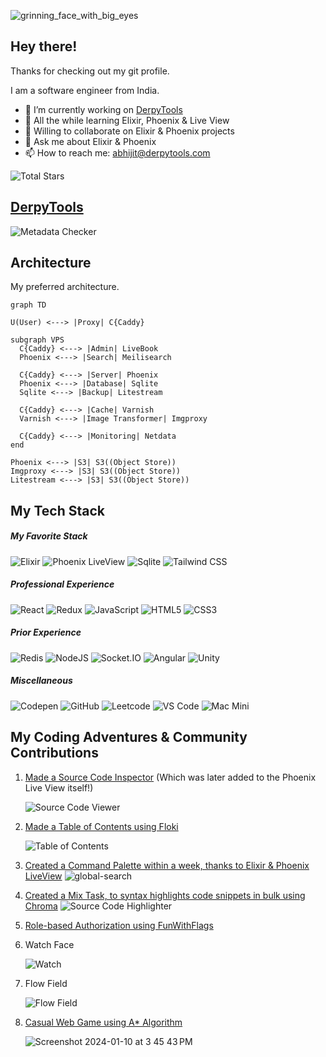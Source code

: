 ![grinning_face_with_big_eyes](https://github.com/derpycoder/derpycoder/assets/25662120/d6ed008f-029d-4e72-bd21-4801648281cf)

## Hey there!
Thanks for checking out my git profile.

I am a software engineer from India.

- 🔭 I’m currently working on [DerpyTools](https://github.com/derpycoder/derpy_tools)
- 🌱 All the while learning Elixir, Phoenix & Live View
- 👯 Willing to collaborate on Elixir & Phoenix projects
- 💬 Ask me about Elixir & Phoenix
- 📫 How to reach me: abhijit@derpytools.com

![Total Stars](https://img.shields.io/github/stars/derpycoder?style=for-the-badge)

## [DerpyTools](https://github.com/derpycoder/derpy_tools)

![Metadata Checker](https://github.com/derpycoder/derpycoder/assets/25662120/5194e6cd-aa83-4890-ac71-d5e81072a1c5)

## Architecture
My preferred architecture.

```mermaid
graph TD

U(User) <---> |Proxy| C{Caddy}

subgraph VPS
  C{Caddy} <---> |Admin| LiveBook
  Phoenix <---> |Search| Meilisearch

  C{Caddy} <---> |Server| Phoenix
  Phoenix <---> |Database| Sqlite
  Sqlite <---> |Backup| Litestream

  C{Caddy} <---> |Cache| Varnish
  Varnish <---> |Image Transformer| Imgproxy

  C{Caddy} <---> |Monitoring| Netdata
end

Phoenix <---> |S3| S3((Object Store))
Imgproxy <---> |S3| S3((Object Store))
Litestream <---> |S3| S3((Object Store))
```

## My Tech Stack

##### My Favorite Stack
![Elixir](https://img.shields.io/badge/Elixir-4B275F?style=for-the-badge&logo=elixir&logoColor=white)
![Phoenix LiveView](https://img.shields.io/badge/-Phoenix%20LiveView-orange?style=for-the-badge&logo=elixir)
![Sqlite](https://img.shields.io/badge/SQLite-07405E?style=for-the-badge&logo=sqlite&logoColor=white)
![Tailwind CSS](https://img.shields.io/badge/Tailwind_CSS-38B2AC?style=for-the-badge&logo=tailwind-css&logoColor=white)

##### Professional Experience
![React](https://img.shields.io/badge/React-20232A?style=for-the-badge&logo=react&logoColor=61DAFB)
![Redux](https://img.shields.io/badge/Redux-593D88?style=for-the-badge&logo=redux&logoColor=white)
![JavaScript](https://img.shields.io/badge/JavaScript-323330?style=for-the-badge&logo=javascript&logoColor=F7DF1E)
![HTML5](https://img.shields.io/badge/HTML5-E34F26?style=for-the-badge&logo=html5&logoColor=white)
![CSS3](https://img.shields.io/badge/CSS3-1572B6?style=for-the-badge&logo=css3&logoColor=white)

##### Prior Experience
![Redis](https://img.shields.io/badge/redis-CC0000.svg?&style=for-the-badge&logo=redis&logoColor=white)
![NodeJS](https://img.shields.io/badge/Node%20js-339933?style=for-the-badge&logo=nodedotjs&logoColor=white)
![Socket.IO](https://img.shields.io/badge/Socket.io-010101?&style=for-the-badge&logo=Socket.io&logoColor=white)
![Angular](https://img.shields.io/badge/Angular-DD0031?style=for-the-badge&logo=angular&logoColor=white)
![Unity](https://img.shields.io/badge/Unity-100000?style=for-the-badge&logo=unity&logoColor=white)

##### Miscellaneous
![Codepen](https://img.shields.io/badge/Codepen-000000?style=for-the-badge&logo=codepen&logoColor=white)
![GitHub](https://img.shields.io/badge/GitHub-100000?style=for-the-badge&logo=github&logoColor=white)
![Leetcode](https://img.shields.io/badge/-LeetCode-FFA116?style=for-the-badge&logo=LeetCode&logoColor=black)
![VS Code](https://img.shields.io/badge/VSCode-0078D4?style=for-the-badge&logo=visual%20studio%20code&logoColor=white)
![Mac Mini](https://img.shields.io/badge/apple%20silicon-333333?style=for-the-badge&logo=apple&logoColor=white)


## My Coding Adventures & Community Contributions

1. [Made a Source Code Inspector](https://elixirforum.com/t/made-a-source-code-inspector-useful-in-big-projects-or-large-teams/56792?u=derpycoder) (Which was later added to the Phoenix Live View itself!)
   
   ![Source Code Viewer](https://github.com/derpycoder/derpycoder/assets/25662120/96c39b8b-b391-4a2d-8a2d-fd1a5ba33ee3)
2. [Made a Table of Contents using Floki](https://elixirforum.com/t/i-created-table-of-contents-using-floki-with-header-nesting-how-to-simplify-the-logic/57501/12?u=derpycoder)
   
   ![Table of Contents](https://github.com/derpycoder/derpycoder/assets/25662120/0a70cb29-439f-40c7-bcdc-50ce7b8914ca)
3. [Created a Command Palette within a week, thanks to Elixir & Phoenix LiveView](https://elixirforum.com/t/created-a-command-palette-within-a-week-thanks-to-elixir-phoenix-liveview/57769)
   ![global-search](https://github.com/derpycoder/derpycoder/assets/25662120/6569bef4-03b0-4679-8498-afe3ccadf1a5)
   
5. [Created a Mix Task, to syntax highlights code snippets in bulk using Chroma](https://elixirforum.com/t/created-a-mix-task-to-syntax-highlights-code-snippets-in-bulk-using-chroma/57878)
   ![Source Code Highlighter](https://github.com/derpycoder/derpycoder/assets/25662120/3c734994-fe44-4a4a-90eb-c601c1774854)

6. [Role-based Authorization using FunWithFlags](https://elixirforum.com/t/phx-gen-auth-and-role-based-authentication/49428/8?u=derpycoder)

7. Watch Face

   ![Watch](https://github.com/derpycoder/derpycoder/assets/25662120/d22d5016-f1c5-45d3-b347-38f479c6f489)
   
8. Flow Field

   ![Flow Field](https://github.com/derpycoder/derpycoder/assets/25662120/5d25b837-ac48-4b54-8f27-205da616a91c)

9. [Casual Web Game using A* Algorithm](https://derpycoder.github.io/dont-let-him-poo/)

   ![Screenshot 2024-01-10 at 3 45 43 PM](https://github.com/derpycoder/derpycoder/assets/25662120/2ed52e66-b8bc-45d7-a2b8-487c204bc9d4)
